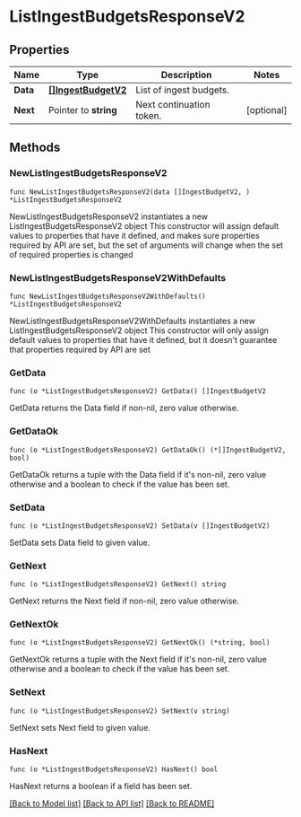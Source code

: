 # ListIngestBudgetsResponseV2

## Properties

Name | Type | Description | Notes
------------ | ------------- | ------------- | -------------
**Data** | [**[]IngestBudgetV2**](IngestBudgetV2.md) | List of ingest budgets. | 
**Next** | Pointer to **string** | Next continuation token. | [optional] 

## Methods

### NewListIngestBudgetsResponseV2

`func NewListIngestBudgetsResponseV2(data []IngestBudgetV2, ) *ListIngestBudgetsResponseV2`

NewListIngestBudgetsResponseV2 instantiates a new ListIngestBudgetsResponseV2 object
This constructor will assign default values to properties that have it defined,
and makes sure properties required by API are set, but the set of arguments
will change when the set of required properties is changed

### NewListIngestBudgetsResponseV2WithDefaults

`func NewListIngestBudgetsResponseV2WithDefaults() *ListIngestBudgetsResponseV2`

NewListIngestBudgetsResponseV2WithDefaults instantiates a new ListIngestBudgetsResponseV2 object
This constructor will only assign default values to properties that have it defined,
but it doesn't guarantee that properties required by API are set

### GetData

`func (o *ListIngestBudgetsResponseV2) GetData() []IngestBudgetV2`

GetData returns the Data field if non-nil, zero value otherwise.

### GetDataOk

`func (o *ListIngestBudgetsResponseV2) GetDataOk() (*[]IngestBudgetV2, bool)`

GetDataOk returns a tuple with the Data field if it's non-nil, zero value otherwise
and a boolean to check if the value has been set.

### SetData

`func (o *ListIngestBudgetsResponseV2) SetData(v []IngestBudgetV2)`

SetData sets Data field to given value.


### GetNext

`func (o *ListIngestBudgetsResponseV2) GetNext() string`

GetNext returns the Next field if non-nil, zero value otherwise.

### GetNextOk

`func (o *ListIngestBudgetsResponseV2) GetNextOk() (*string, bool)`

GetNextOk returns a tuple with the Next field if it's non-nil, zero value otherwise
and a boolean to check if the value has been set.

### SetNext

`func (o *ListIngestBudgetsResponseV2) SetNext(v string)`

SetNext sets Next field to given value.

### HasNext

`func (o *ListIngestBudgetsResponseV2) HasNext() bool`

HasNext returns a boolean if a field has been set.


[[Back to Model list]](../README.md#documentation-for-models) [[Back to API list]](../README.md#documentation-for-api-endpoints) [[Back to README]](../README.md)


